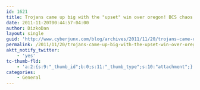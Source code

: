 ```yaml
---
id: 1621
title: Trojans came up big with the "upset" win over oregon! BCS chaos! Come on Baylor.
date: 2011-11-20T00:44:57-04:00
author: DizkoDan
layout: single
guid: 'http://www.cyberjunx.com/blog/archives/2011/11/20/trojans-came-up-big-with-the-upset-win-over-oregon-bcs-chaos-come-on-baylor/'
permalink: /2011/11/20/trojans-came-up-big-with-the-upset-win-over-oregon-bcs-chaos-come-on-baylor/
aktt_notify_twitter:
    - 'yes'
tc-thumb-fld:
    - 'a:2:{s:9:"_thumb_id";b:0;s:11:"_thumb_type";s:10:"attachment";}'
categories:
    - General
---
```


<div class="posterous_autopost"></div>